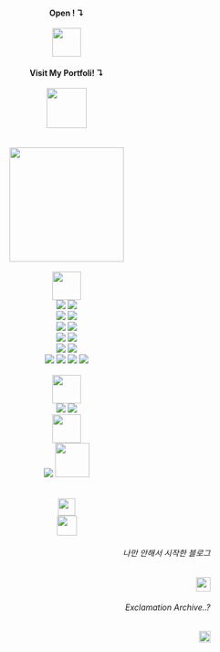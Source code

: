 <!-- Open Center -->
<div align="center">

  <span>
    <span>
      <h4>Open ! ↴ </h4>
      <a href="https://dlawork9888.site/">
        <img height=50 src="https://github.com/dlawork9888/dlawork9888/assets/127077818/019f9c3c-1411-4de7-917a-d1eb8514dc5d">
      </a>
  </span>
    <h4>Visit My Portfoli! ↴ </h4>
    <a href="https://sparkly-report-5cc.notion.site/cad30c98023042a1a1af99519a58031b?pvs=74">
      <img height=70 src="https://github.com/dlawork9888/dlawork9888/assets/127077818/4e8f4678-b908-470a-9607-52092529b040">
    </a>
  </span>
  </br></br></br>

<!-- 커비들 -->
<div>
  <img width = 200 src='https://github.com/dlawork9888/dlawork9888/assets/127077818/1de000d1-ee6e-4e8b-9daf-0fbac2a7681c'>
</div>

<br/>

<!-- Stacks ! -->
<div>
  <img height=50 src='https://github.com/dlawork9888/dlawork9888/assets/127077818/4bbf42b6-df95-45e8-b323-9be977ebdd82'>
</div>

<div>
  <span>
    <img src="https://img.shields.io/badge/Python-555555?style=for-the-badge&logo=Python&logoColor=FFFFFF">
    <img src="https://img.shields.io/badge/JavaScript-555555?style=for-the-badge&logo=JavaScript&logoColor=FFFFFF">
  </span>
</div>

<div>
  <span>
    <img src="https://img.shields.io/badge/Tensorflow-555555?style=for-the-badge&logo=Tensorflow&logoColor=FFFFFF">
    <img src="https://img.shields.io/badge/Pytorch-555555?style=for-the-badge&logo=Pytorch&logoColor=FFFFFF"> 
  </span>
</div>

<div>
   <span>
    <img src="https://img.shields.io/badge/Django-555555?style=for-the-badge&logo=Django&logoColor=FFFFFF">
    <img src="https://img.shields.io/badge/React&Native-555555?style=for-the-badge&logo=React&logoColor=FFFFFF">  
  </span>
</div>

<div>
   <span>
    <img src="https://img.shields.io/badge/Docker-555555?style=for-the-badge&logo=Docker&logoColor=FFFFFF">
    <img src="https://img.shields.io/badge/NGINX-555555?style=for-the-badge&logo=NGINX&logoColor=FFFFFF">  
  </span>
</div>

<div>
   <span>
    <img src="https://img.shields.io/badge/AWS-555555?style=for-the-badge&logo=amazonaws&logoColor=FFFFFF">
    <img src="https://img.shields.io/badge/Github Action-555555?style=for-the-badge&logo=GitHub&logoColor=FFFFFF"> 
  </span>
</div>

<div>
   <span>
    <img src="https://img.shields.io/badge/Airflow-555555?style=for-the-badge&logo=apacheairflow&logoColor=FFFFFF">
    <img src="https://img.shields.io/badge/Kafka-555555?style=for-the-badge&logo=apachekafka&logoColor=FFFFFF"> 
    <img src="https://img.shields.io/badge/Hadoop-555555?style=for-the-badge&logo=apachehadoop&logoColor=FFFFFF">
    <img src="https://img.shields.io/badge/Spark-555555?style=for-the-badge&logo=apachespark&logoColor=FFFFFF"> 
  </span>
</div>
  
<br/>

<!-- What's Next ? -->
<div>
  <img style="height: 50px; margin:0px auto" src='https://github.com/dlawork9888/dlawork9888/assets/127077818/396a1476-04cf-473b-95eb-0327948665f6'>
</div>

<span>
  <img src="https://img.shields.io/badge/Java-555555?style=for-the-badge&logo=OpenJDK&logoColor=FFFFFF">
  <img src="https://img.shields.io/badge/Spring-555555?style=for-the-badge&logo=spring&logoColor=FFFFFF">  
</span>
  
<br/>

<!-- Comming Soon ... -->

<div>
  <img height=50 src='https://github.com/dlawork9888/dlawork9888/assets/127077818/649bba23-d08c-46da-af84-fff226628d61'/>
</div>

<span>
  <!--Github Pages-->
  <img src="https://img.shields.io/badge/Github Pages-555555?style=for-the-badge&logo=githubpages&logoColor=FFFFFF"/>
  <!--MFR for ALL-->
  <a href="https://mfr.dlawork9888.site">
    <img style="height: 60px; margin:0px auto" src="https://github.com/dlawork9888/dlawork9888/assets/127077818/e203b909-7029-427c-96d7-a199ab6ba168"/>
  </a>
</span>


<br/>
<br/>
<br/>


<!-- Working ! ... -->
<div>
  <img height=30 src='https://github.com/dlawork9888/click_this/assets/127077818/ee20b940-c1d2-44e4-8283-456a3776ecb0'/>
</div>
  <!--Clikc This-->
<a href="https://clickthis.dlawork9888.site">
  <img style="height: 35px" src="https://github.com/dlawork9888/dlawork9888/assets/127077818/0c49ff97-6253-42f4-ab61-d7607b8627b7"/>
</a>

</div>
<!-- Close Center -->


<div align='right'>
  
  ###### 나만 안해서 시작한 블로그
  <a href="https://velog.io/@dlawork9888/posts">
    <img src="https://img.shields.io/badge/Velog-6E6E6E?style=plastic&logo=Velog&logoColor=FFFFFF" width="auto" height="25"/>
  </a>

  
  ###### Exclamation Archive..?
  <a href="https://sparkly-report-5cc.notion.site/5db8aa4a32874fe9894f016fc8c16924">
    <img src="https://img.shields.io/badge/Exclamation Archive-6E6E6E?style=plastic&logo=Notion&logoColor=FFFFFF" width="auto" height="20" alt="Notion Logo"/>
  </a>
  
</div>




